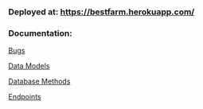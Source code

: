 ### Deployed at: https://bestfarm.herokuapp.com/

### Documentation:
<!-- [I'm an inline-style link](https://www.google.com) -->
[Bugs](https://github.com/Build-Week-Farm-Fresh-Produce-Two/Backend/blob/master/bugs.md)

[Data Models](https://github.com/Build-Week-Farm-Fresh-Produce-Two/Backend/blob/master/DataModels.md)

[Database Methods](https://github.com/Build-Week-Farm-Fresh-Produce-Two/Backend/blob/master/DatabaseMethods.md)

[Endpoints](https://github.com/Build-Week-Farm-Fresh-Produce-Two/Backend/blob/master/Endpoints.md)